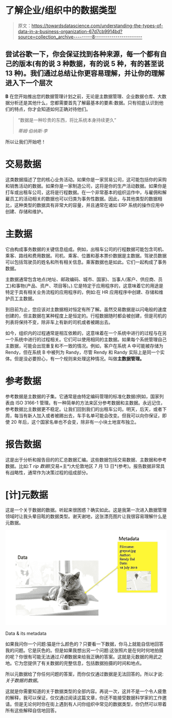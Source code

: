# 了解企业/组织中的数据类型

> 原文：<https://towardsdatascience.com/understanding-the-types-of-data-in-a-business-organization-67d7cb9914bd?source=collection_archive---------8----------------------->

## 尝试谷歌一下，你会保证找到各种来源，每一个都有自己的版本(有的说 3 种数据，有的说 5 种，有的甚至说 13 种)。我们通过总结让你更容易理解，并让你的理解进入下一个层次

**B** 在您开始推出您的数据管理计划之前，无论是主数据管理、企业数据仓库、大数据分析还是其他什么，您都需要首先了解最基本的要素:数据。只有彻底认识到他们的特点，你才会知道如何正确对待他们。

> “数据是一种珍贵的东西，将比系统本身持续更久”
> 
> *蒂姆·伯纳斯·李*

所以让我们开始吧！

# **交易数据**

这类数据描述了您的核心业务活动。如果你是一家贸易公司，这可能包括你的采购和销售活动的数据。如果你是一家制造公司，这将是你的生产活动数据。如果你是打车或出租车公司，这将是行程数据。在一个非常基本的组织运作中，与雇佣和解雇员工的活动相关的数据也可以归类为事务性数据。因此，与其他类型的数据相比，这种类型的数据具有非常大的容量，并且通常在诸如 ERP 系统的操作应用中创建、存储和维护。

# 主数据

它由构成事务数据的关键信息组成。例如，出租车公司的行程数据可能包含司机、乘客、路线和费用数据。司机、乘客、位置和基本票价数据是主数据。驾驶员数据可以包括驾驶员的姓名和所有相关信息。乘客数据也是如此。它们一起构成了事务数据。

主数据通常包含地点(地址、邮政编码、城市、国家)、当事人(客户、供应商、员工)和事物(产品、资产、项目等)。).它是特定于应用程序的，这意味着它的用途是特定于具有相关业务流程的应用程序的，例如:在 HR 应用程序中创建、存储和维护员工主数据。

到目前为止，您应该对主数据相对恒定有所了解。虽然交易数据是以闪电般的速度创建的，但主数据在某种程度上是恒定的。行程数据随时都会被创建，但是司机的列表将保持不变，除非车上有新的司机或者被踢出去。

如今，组织内的过程通常是相互依赖的，这意味着在一个系统中进行的过程与在另一个系统中进行的过程相关。它们可以使用相同的主数据。如果每个系统管理自己主数据，可能会出现重复和不一致的情况。例如，客户在系统 A 中可能被存储为 Rendy，但在系统 B 中被列为 Randy，尽管 Rendy 和 Randy 实际上是同一个实体。但是没必要担心，有一个规则来处理这种情况。叫做**主数据管理。**

# 参考数据

参考数据是主数据的子集。它通常是由特定编码管理的标准化数据(例如，国家列表由 ISO 3166-1 管理。有一种简单的方法来区分参考数据和主数据。永远记住，参考数据比主数据更不稳定。让我们回到我们的出租车公司。明天，后天，或者下周，每当有新人加入或者被踢出去，车手名单可能会改变。但我可以向你保证，即使 20 年后，这个国家名单也不会变，除非有一小块土地宣布独立。

# 报告数据

这是出于分析和报告目的的汇总数据汇编。这些数据包括交易数据、主数据和参考数据。比如:T *rip 数据*(交易+主*)大伦敦地区 7 月 13 日*(参考)。报告数据非常具有战略性，通常作为决策过程的组成部分。

# [计]元数据

这是一个关于数据的数据。听起来很困惑？确实如此。这是我第一次进入数据管理领域时让我头晕目眩的数据类型。谢天谢地，这张漂亮图片让我很容易理解什么是元数据。

![](img/e32cb0b2e25af3a1e2850af45271edc2.png)

Data & its metadata

如果我问你一个问题:猫是什么颜色的？只要看一下数据，你马上就能自信地回答我的问题。它是灰色的。但是如果我想出另一个问题:这张照片是在何时何地拍摄的呢？你很有可能无法通过*只看*数据来给我正确的答案。这就是元数据的用武之地。它为您提供了有关数据的完整信息，包括数据拍摄的时间和地点。

所以元数据给了你任何问题的答案，而你仅仅通过数据是无法回答的。所以才说:*关于数据的数据*。

这就是你需要知道的关于数据类型的全部内容。再说一次，这并不是一个令人疲惫的解释，我可以保证，仅仅通过阅读这篇文章，你还不能接受数据科学家的工作邀请。但是无论何时你在街上遇到有人问你组织中常见的数据类型，你仍然可以带着所有这些解释自信地回答。